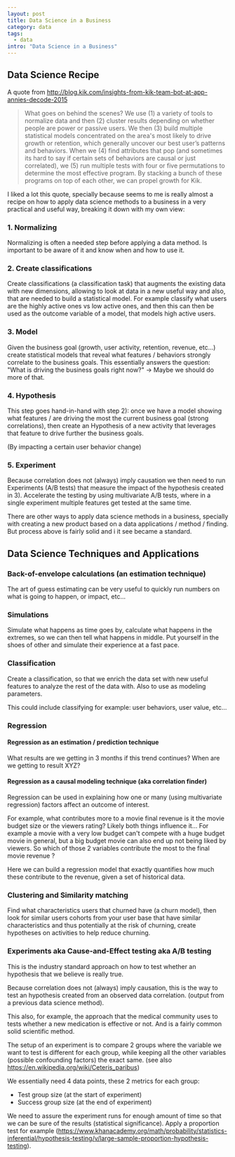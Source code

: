 ```yaml
---
layout: post
title: Data Science in a Business
category: data
tags:
  - data
intro: "Data Science in a Business"
---
```


## Data Science Recipe

A quote from http://blog.kik.com/insights-from-kik-team-bot-at-app-annies-decode-2015

<blockquote>
What goes on behind the scenes? We use (1) a variety of tools to normalize data and then (2) cluster results depending on whether people are power or passive users. We then (3) build multiple statistical models concentrated on the area's most likely to drive growth or retention, which generally uncover our best user’s patterns and behaviors. When we (4) find attributes that pop (and sometimes its hard to say if certain sets of behaviors are causal or just correlated), we (5) run multiple tests with four or five permutations to determine the most effective program. By stacking a bunch of these programs on top of each other, we can propel growth for Kik.
</blockquote>


I liked a lot this quote, specially because seems to me is really almost a recipe on how to apply data science methods to a business in a very practical and useful way, breaking it down with my own view:


### 1. Normalizing 

Normalizing is often a needed step before applying a data method. Is important to be aware of it and know when and how to use it.


### 2. Create classifications 

Create classifications (a classification task) that augments the existing data with new dimensions, allowing to look at data in a new useful way and also, that are needed to build a statistical model. For example classify what users are the highly active ones vs low active ones, and then this can then be used as the outcome variable of a model, that models high active users.


### 3. Model

Given the business goal (growth, user activity, retention, revenue, etc...) create statistical models that reveal what features / behaviors strongly correlate to the business goals. This essentially answers the question: "What is driving the business goals right now?" -> Maybe we should do more of that.


### 4. Hypothesis

This step goes hand-in-hand with step 2): once we have a model showing what features / are driving the most the current business goal (strong correlations), then create an Hypothesis of a new activity that leverages that feature to drive further the business goals.

(By impacting a certain user behavior change)

### 5. Experiment

Because correlation does not (always) imply causation we then need to run Experiments (A/B tests) that measure the impact of the hypothesis created in 3). Accelerate the testing by using multivariate A/B tests, where in a single experiment multiple features get tested at the same time.


There are other ways to apply data science methods in a business, specially with creating a new product based on a data applications / method / finding. But process above is fairly solid and i it see became a standard.

 

 

## Data Science Techniques and Applications


###  Back-of-envelope calculations (an estimation technique)

The art of guess estimating can be very useful to quickly run numbers on what is going to happen, or impact, etc... 


### Simulations

Simulate what happens as time goes by, calculate what happens in the extremes, so we can then tell what happens in middle.
Put yourself in the shoes of other and simulate their experience at a fast pace.


### Classification

Create a classification, so that we enrich the data set with new useful features to analyze the rest of the data with.
Also to use as modeling parameters.

This could include classifying for example: user behaviors, user value, etc...



### Regression


#### Regression as an estimation / prediction technique

What results are we getting in 3 months if this trend continues? When are we getting to result XYZ?


#### Regression as a causal modeling technique (aka correlation finder)

Regression can be used in explaining how one or many (using multivariate regression) factors affect an outcome of interest.

For example, what contributes more to a movie final revenue is it the movie budget size or the viewers rating? Likely both things influence it... For example a movie with a very low budget can't compete with a huge budget movie in general, but a big budget movie can also end up not being liked by viewers. So which of those 2 variables contribute the most to the final movie revenue ?

Here we can build a regression model that exactly quantifies how much these contribute to the revenue, given a set of historical data.







### Clustering and Similarity matching

Find what characteristics users that churned have (a churn model), then look for similar users cohorts from your user base that have similar characteristics and thus potentially at the risk of churning, create hypotheses on activities to help reduce churning.







### Experiments aka Cause-and-Effect testing aka A/B testing

This is the industry standard approach on how to test whether an hypothesis that we believe is really true.

Because correlation does not (always) imply causation, this is the way to test an hypothesis created from an observed data correlation. (output from a previous data science method).

This also, for example, the approach that the medical community uses to tests whether a new medication is effective or not. And is a fairly common solid scientific method.

The setup of an experiment is to compare 2 groups where the variable we want to test is different for each group, while keeping all the other variables (possible confounding factors) the exact same. (see also https://en.wikipedia.org/wiki/Ceteris_paribus)

We essentially need 4 data points, these 2 metrics for each group:
 - Test group size (at the start of experiment)
 - Success group size (at the end of experiment)

We need to assure the experiment runs for enough amount of time so that we can be sure of the results (statistical significance). Apply a proportion test for example (https://www.khanacademy.org/math/probability/statistics-inferential/hypothesis-testing/v/large-sample-proportion-hypothesis-testing).

